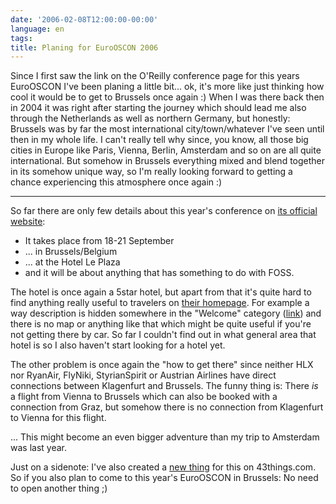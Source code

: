 ```yaml
---
date: '2006-02-08T12:00:00-00:00'
language: en
tags:
title: Planing for EuroOSCON 2006
---
```



Since I first saw the link on the O'Reilly conference page for this years EuroOSCON I've been planing a little bit... ok, it's more like just thinking how cool it would be to get to Brussels once again :) When I was there back then in 2004 it was right after starting the journey which should lead me also through the Netherlands as well as northern Germany, but honestly: Brussels was by far the most international city/town/whatever I've seen until then in my whole life. I can't really tell why since, you know, all those big cities in Europe like Paris, Vienna, Berlin, Amsterdam and so on are all quite international. But somehow in Brussels everything mixed and blend together in its somehow unique way, so I'm really looking forward to getting a chance experiencing this atmosphere once again :)



-------------------------------



So far there are only few details about this year's conference on [its official website](http://conferences.oreillynet.com/euos2006/):

* It takes place from 18-21 September
* ... in Brussels/Belgium
* ... at the Hotel Le Plaza
* and it will be about anything that has something to do with FOSS.

The hotel is once again a 5star hotel, but apart from that it's quite hard to find anything really useful to travelers on [their homepage](http://www.leplaza-brussels.be/). For example a way description is hidden somewhere in the "Welcome" category ([link](http://www.leplaza-brussels.be/uk/acces.htm)) and there is no map or anything like that which might be quite useful if you're not getting there by car. So far I couldn't find out in what general area that hotel is so I also haven't start looking for a hotel yet.

The other problem is once again the "how to get there" since neither HLX nor RyanAir, FlyNiki, StyrianSpirit or Austrian Airlines have direct connections between Klagenfurt and Brussels. The funny thing is: There _is_ a flight from Vienna to Brussels which can also be booked with a connection from Graz, but somehow there is no connection from Klagenfurt to Vienna for this flight.

... This might become an even bigger adventure than my trip to Amsterdam was last year.

Just on a sidenote: I've also created a [new thing](http://www.43things.com/things/view/517862) for this on 43things.com. So if you also plan to come to this year's EuroOSCON in Brussels: No need to open another thing ;)